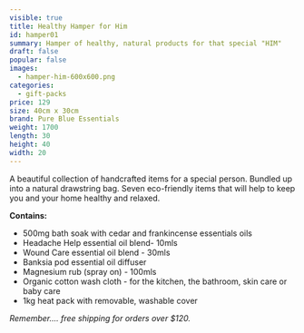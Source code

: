 ```yaml
---
visible: true
title: Healthy Hamper for Him
id: hamper01
summary: Hamper of healthy, natural products for that special "HIM"
draft: false
popular: false
images:
  - hamper-him-600x600.png
categories:
  - gift-packs
price: 129
size: 40cm x 30cm
brand: Pure Blue Essentials
weight: 1700
length: 30
height: 40
width: 20
---
```

A beautiful collection of handcrafted items for a special person.  Bundled up into a natural drawstring bag. 
Seven eco-friendly items that will help to keep you and your home healthy and relaxed. 

**C﻿ontains:**

* 5﻿00mg bath soak with cedar and frankincense essentials oils
* H﻿eadache Help essential oil blend- 10mls
* W﻿ound Care essential oil blend - 30mls
* B﻿anksia pod essential oil diffuser
* M﻿agnesium rub  (spray on) - 100mls
* O﻿rganic cotton wash cloth - for the kitchen, the bathroom, skin care or baby care
* 1kg heat pack with removable, washable cover

*Remember.... free shipping for orders over $120.*